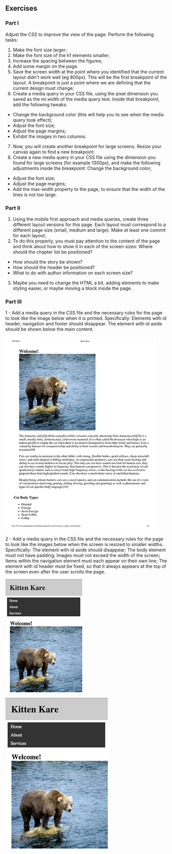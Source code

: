 ## Exercises

### Part I

Adjust the CSS to improve the view of the page.
Perform the following tasks:
1. Make the font size larger;
2. Make the font size of the h1 elements smaller;
3. Increase the spacing between the figures;
4. Add some margin on the page.
5. Save the screen width at the point where you identified that the current layout didn't work well (eg 800px). This will be the first breakpoint of the layout. A breakpoint is just a point where we are defining that the current design must change;
6. Create a media query in your CSS file, using the pixel dimension you saved as the mi.width of the media query test. Inside that breakpoint, add the following tweaks:
* Change the background color (this will help you to see when the media query took effect);
* Adjust the font size;
* Adjust the page margins;
* Exhibit the images in two columns.
7. Now, you will create another breakpoint for large screens. Resize your canvas again to find a new breakpoint.
8. Create a new media query in your CSS file using the dimension you found for large screens (for example 1300px), and make the following adjustments inside the breakpoint:
Change the background color;
* Adjust the font size;
* Adjust the page margins;
* Add the max-width property to the page, to ensure that the width of the lines is not too large.

### Part II

1. Using the mobile first approach and media queries, create three different layout versions for this page. Each layout must correspond to a different page size (small, medium and large). Make at least one commit for each layout;
2. To do this properly, you must pay attention to the content of the page and think about how to show it in each of the screen sizes:
Where should the chapter list be positioned?
* How should the story be shown?
* How should the header be positioned?
* What to do with author information on each screen size?
3. Maybe you need to change the HTML a bit, adding elements to make styling easier, or maybe moving a block inside the page.

### Part III

1 - Add a media query in the CSS file and the necessary rules for the page to look like the image below when it is printed. Specifically:
Elements with id header, navigation and footer should disappear.
The element with id aside should be shown below the main content.

![Example](images/image-printer.webp)

2 - Add a media query in the CSS file and the necessary rules for the page to look like the images below when the screen is resized to smaller widths. Specifically:
The element with id aside should disappear;
The body element must not have padding;
Images must not exceed the width of the screen;
Items within the navigation element must each appear on their own line;
The element with id header must be fixed, so that it always appears at the top of the screen even after the user scrolls the page.

![Example](images/image-01.webp)

![Example](images/image-02.webp)
